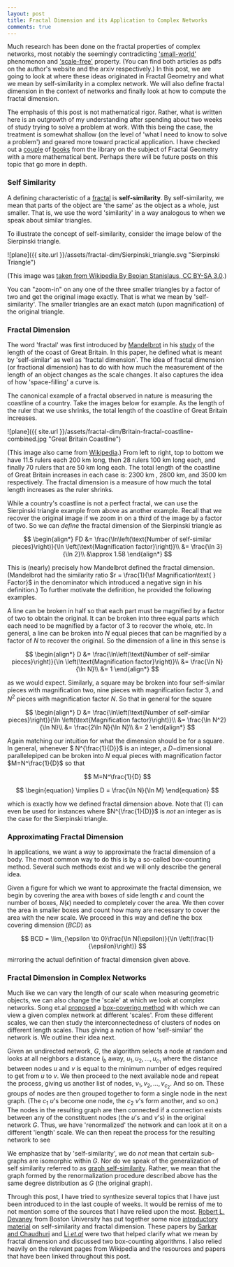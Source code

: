 ```yaml
---
layout: post
title: Fractal Dimension and its Application to Complex Networks
comments: true
---
```


Much research has been done on the fractal properties of complex networks, most notably the seemingly contradicting ['small-world'](http://www.nature.com/nature/journal/v393/n6684/abs/393440a0.html) phenomenon and ['scale-free'](http://www.nature.com/nature/journal/v433/n7024/full/nature03248.html) property. (You can find both articles as pdfs on the author's website and the arxiv respectively.) In this post, we are going to look at where these ideas originated in Fractal Geometry and what we mean by self-similarity in a complex network. We will also define fractal dimension in the context of networks and finally look at how to compute the fractal dimension.

The emphasis of this post is not mathematical rigor. Rather, what is written here is an outgrowth of my understanding after spending about two weeks of study trying to solve a problem at work. With this being the case, the treatment is somewhat shallow (on the level of 'what I need to know to solve a problem') and geared more toward practical application. I have checked out a [couple](https://www.amazon.com/Fractals-Everywhere-Michael-F-Barnsley/dp/0120790610) of [books](https://www.amazon.com/Measure-Topology-Geometry-Undergraduate-Mathematics/dp/0387747486) from the library on the subject of Fractal Geometry with a more mathematical bent. Perhaps there will be future posts on this topic that go more in depth.

### Self Similarity ###
A defining characteristic of a [fractal](https://en.wikipedia.org/wiki/Fractal) is **self-similarity**. By self-similarity, we mean that parts of the object are 'the same' as the object as a whole, just smaller. That is, we use the word 'similarity' in a way analogous to when we speak about similar triangles. 

To illustrate the concept of self-similarity, consider the image below of the Sierpinski triangle.

![plane]({{ site.url }}/assets/fractal-dim/Sierpinski_triangle.svg "Sierpinski Triangle")

(This image was [taken from  Wikipedia By Beojan Stanislaus, CC BY-SA 3.0](https://commons.wikimedia.org/w/index.php?curid=8862246).) 

You can "zoom-in" on any one of the three smaller triangles by a factor of two and get the original image exactly. That is what we mean by 'self-similarity'. The smaller triangles are an exact match (upon magnification) of the original triangle.

### Fractal Dimension ###
The word 'fractal' was first introduced by [Mandelbrot](https://www.amazon.com/exec/obidos/ASIN/0716711869/ref=nosim/ericstreasuretro) in his [study](http://li.mit.edu/Stuff/CNSE/Paper/Mandelbrot67Science.pdf) of the length of the coast of Great Britain. In this paper, he defined what is meant by 'self-similar' as well as 'fractal dimension'. The idea of fractal dimension (or fractional dimension) has to do with how much the measurement of the length of an object changes as the scale changes. It also captures the idea of how 'space-filling' a curve is.

The canonical example of a fractal observed in nature is measuring the coastline of a country. Take the images below for example. As the length of the ruler that we use shrinks, the total length of the coastline of Great Britain increases. 

![plane]({{ site.url }}/assets/fractal-dim/Britain-fractal-coastline-combined.jpg "Great Britain Coastline")

(This image also came from [Wikipedia](https://commons.wikimedia.org/w/index.php?curid=391622).) From left to right, top to bottom we have 11.5 rulers each 200 km long, then 28 rulers 100 km long each, and finally 70 rulers that are 50 km long each. The total length of the coastline of Great Britain increases in each case is: 2300 km , 2800 km, and 3500 km respectively. The fractal dimension is a measure of how much the total length increases as the ruler shrinks. 

While a country's coastline is not a perfect fractal, we can use the Sierpinski triangle example from above as another example. Recall that we recover the original image if we zoom in on a third of the image by a factor of two. So we can *define* the fractal dimension of the Sierpinski triangle as

$$
\begin{align*}
FD &= \frac{\ln\left(\text{Number of self-similar pieces}\right)}{\ln \left(\text{Magnification factor}\right)}\\
&= \frac{\ln 3}{\ln 2}\\
&\approx 1.58
\end{align*}
$$

This is (nearly) precisely how Mandelbrot defined the fractal dimension. (Mandelbrot had the similarity ratio $r = \frac{1}{\sf Magnification\text{ } Factor}$ in the denominator which introduced a negative sign in his definition.) To further motivate the definition, he provided the following examples.

A line can be broken in half so that each part must be magnified by a factor of two to obtain the original. It can be broken into three equal parts which each need to be magnified by a factor of 3 to recover the whole, etc. In general, a line can be broken into $N$ equal pieces that can be magnified by a factor of $N$ to recover the original. So the dimension of a line in this sense is

$$
\begin{align*}
D &= \frac{\ln\left(\text{Number of self-similar pieces}\right)}{\ln \left(\text{Magnification factor}\right)}\\
&= \frac{\ln N}{\ln N}\\
&= 1
\end{align*}
$$

as we would expect. Similarly, a square may be broken into four self-similar pieces with magnification two, nine pieces with magnification factor 3, and $N^2$ pieces with magnification factor $N$. So that in general for the square

$$
\begin{align*}
D &= \frac{\ln\left(\text{Number of self-similar pieces}\right)}{\ln \left(\text{Magnification factor}\right)}\\
&= \frac{\ln N^2}{\ln N}\\
&= \frac{2\ln N}{\ln N}\\
&= 2
\end{align*}
$$
 
 Again matching our intuition for what the dimension should be for a square. In general, whenever $ N^{\frac{1}{D}}$ is an integer, a $D-$dimensional parallelepiped can be broken into $N$ equal pieces with magnification factor $M=N^\frac{1}{D}$ so that 

$$
M=N^\frac{1}{D}
$$

$$
\begin{equation}
\implies D = \frac{\ln N}{\ln M}
\end{equation}
$$

which is exactly how we defined fractal dimension above. Note that (1) can even be used for instances where $N^{\frac{1}{D}}$ is *not* an integer as is the case for the Sierpinski triangle.
 
### Approximating Fractal Dimension ###

In applications, we want a way to approximate the fractal dimension of a body. The most common way to do this is by a so-called box-counting method. Several such methods exist and we will only describe the general idea.

Given a figure for which we want to approximate the fractal dimension, we begin by covering the area with boxes of side length $\epsilon$ and count the number of boxes, $N(\epsilon)$ needed to completely cover the area. We then cover the area in smaller boxes and count how many are necessary to cover the area with the new scale. We proceed in this way and define the box covering dimension ($BCD$) as

$$
BCD = \lim_{\epsilon \to 0}\frac{\ln N(\epsilon)}{\ln \left(\frac{1}{\epsilon}\right)}
$$

mirroring the actual definition of fractal dimension given above.

### Fractal Dimension in Complex Networks ###

Much like we can vary the length of our scale when measuring geometric objects, we can also change the 'scale' at which we look at complex networks. Song et.al [proposed](http://www.nature.com/nature/journal/v433/n7024/full/nature03248.html) a [box-covering method](https://arxiv.org/abs/cond-mat/0701216) with which we can view a given complex network at different 'scales'. From these different scales, we can then study the interconnectedness of clusters of nodes on different length scales. Thus giving a notion of how 'self-similar' the network is. We outline their idea next.

Given an undirected network, $G$, the algorithm selects a node at random and looks at all neighbors a distance $l_b$ away, $u_1, u_2, \ldots , u_{c_1}$ where the distance between nodes $u$ and $v$ is equal to the minimum number of edges required to get from $u$ to $v$.  We then proceed to the next available node and repeat the process, giving us another list of nodes, $v_1, v_2, \ldots, v_{c_2}$. And so on. These groups of nodes are then grouped together to form a single node in the next graph. (The $c_1$ $u$'s become one node, the $c_2$ $v$'s form another, and so on.) The nodes in the resulting graph are then connected if a connection exists between any of the constituent nodes (the $u$'s and $v$'s) in the original network $G$. Thus, we have 'renormalized' the network and can look at it on a different 'length' scale. We can then repeat the process for the resulting network to see  

We emphasize that by 'self-similarity', we do *not* mean that certain sub-graphs are isomorphic within $G$. Nor do we speak of the generalization of self similarity referred to as [graph self-similarity](https://arxiv.org/abs/1310.2268). Rather, we mean that the graph formed by the renormalization procedure described above has the same degree distribution as $G$ (the original graph).

Through this post, I have tried to synthesize several topics that I have just been introduced to in the last couple of weeks. It would be remiss of me to not mention some of the sources that I have relied upon the most. [Robert L. Devaney](http://math.bu.edu/people/bob/) from Boston University has put together some nice [introductory material](http://math.bu.edu/DYSYS/chaos-game/chaos-game.html) on self-similarity and fractal dimension. These papers by [Sarkar and Chaudhuri](http://www.sciencedirect.com/science/article/pii/003132039290066R) and [Li *et.al*](http://www.sciencedirect.com/science/article/pii/S0031320309000843) were two that helped clarify what we mean by fractal dimension and discussed two box-counting algorithms. I also relied heavily on the relevant pages from Wikipedia and the resources and papers that have been linked throughout this post.